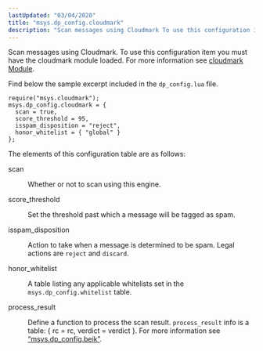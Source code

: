 ```yaml
---
lastUpdated: "03/04/2020"
title: "msys.dp_config.cloudmark"
description: "Scan messages using Cloudmark To use this configuration item you must have the cloudmark module loaded For more information see cloudmark Module Find below the sample excerpt included in the dp config lua file The elements of this configuration table are as follows scan Whether or not to scan using..."
---
```


Scan messages using Cloudmark. To use this configuration item you must have the cloudmark module loaded. For more information see [cloudmark Module](/momentum/3/3-reference/3-reference-modules-cloudmark).

Find below the sample excerpt included in the `dp_config.lua` file.

```
require("msys.cloudmark");
msys.dp_config.cloudmark = {
  scan = true,
  score_threshold = 95,
  isspam_disposition = "reject",
  honor_whitelist = { "global" }
};
```

The elements of this configuration table are as follows:

<dl class="variablelist">

<dt>scan</dt>

<dd>

Whether or not to scan using this engine.

</dd>

<dt>score_threshold</dt>

<dd>

Set the threshold past which a message will be tagged as spam.

</dd>

<dt>isspam_disposition</dt>

<dd>

Action to take when a message is determined to be spam. Legal actions are `reject` and `discard`.

</dd>

<dt>honor_whitelist</dt>

<dd>

A table listing any applicable whitelists set in the `msys.dp_config.whitelist` table.

</dd>

<dt>process_result</dt>

<dd>

Define a function to process the scan result. `process_result` info is a table: { rc = rc, verdict = verdict }. For more information see [“msys.dp_config.beik”](/momentum/3/3-policy/policy-default-configuration-msys-dp-config-beik).

</dd>

</dl>